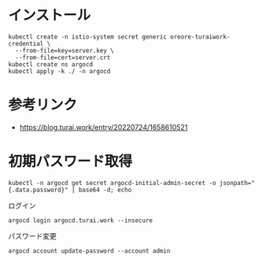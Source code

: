 # インストール

```
kubectl create -n istio-system secret generic oreore-turaiwork-credential \
  --from-file=key=server.key \
  --from-file=cert=server.crt
kubectl create ns argocd
kubectl apply -k ./ -n argocd
```

# 参考リンク

- https://blog.turai.work/entry/20220724/1658610521

# 初期パスワード取得

```
kubectl -n argocd get secret argocd-initial-admin-secret -o jsonpath="{.data.password}" | base64 -d; echo
```

ログイン

```
argocd login argocd.turai.work --insecure
```

パスワード変更

```
argocd account update-password --account admin
```
